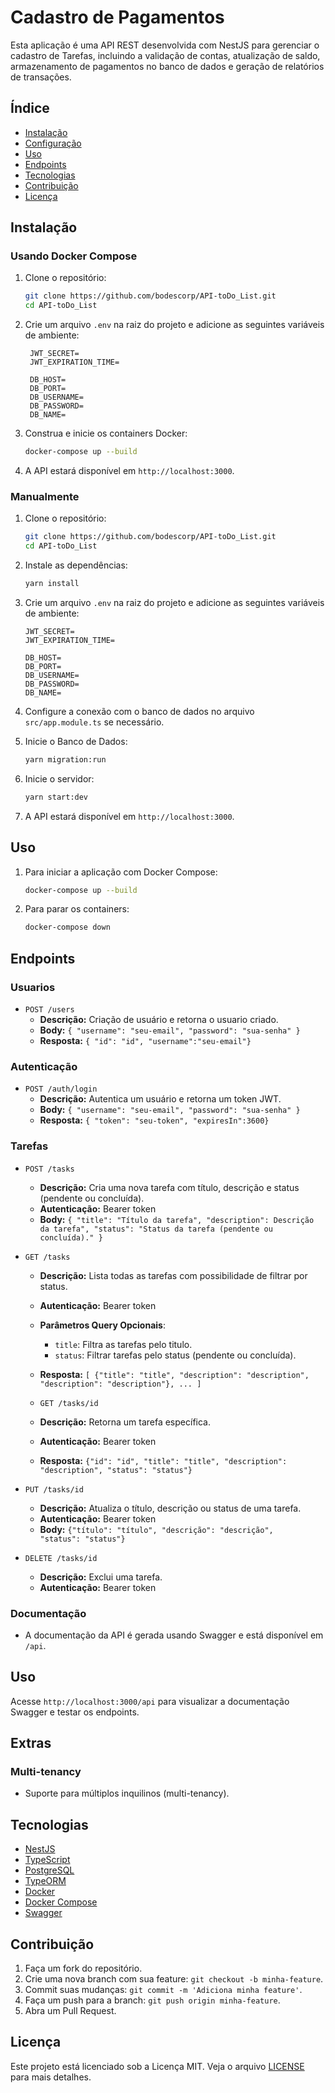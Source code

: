 # Cadastro de Pagamentos

Esta aplicação é uma API REST desenvolvida com NestJS para gerenciar o cadastro de Tarefas, incluindo a validação de contas, atualização de saldo, armazenamento de pagamentos no banco de dados e geração de relatórios de transações.

## Índice

- [Instalação](#instalação)
- [Configuração](#configuração)
- [Uso](#uso)
- [Endpoints](#endpoints)
- [Tecnologias](#tecnologias)
- [Contribuição](#contribuição)
- [Licença](#licença)

## Instalação

### Usando Docker Compose

1. Clone o repositório:

   ```bash
   git clone https://github.com/bodescorp/API-toDo_List.git
   cd API-toDo_List
   ```

2. Crie um arquivo `.env` na raiz do projeto e adicione as seguintes variáveis de ambiente:

   ```env
    JWT_SECRET=
    JWT_EXPIRATION_TIME=

    DB_HOST=
    DB_PORT=
    DB_USERNAME=
    DB_PASSWORD=
    DB_NAME=
   ```

3. Construa e inicie os containers Docker:

   ```bash
   docker-compose up --build
   ```

4. A API estará disponível em `http://localhost:3000`.

### Manualmente

1. Clone o repositório:

   ```bash
   git clone https://github.com/bodescorp/API-toDo_List.git
   cd API-toDo_List
   ```

2. Instale as dependências:

   ```bash
   yarn install
   ```

3. Crie um arquivo `.env` na raiz do projeto e adicione as seguintes variáveis de ambiente:

   ```env
   JWT_SECRET=
   JWT_EXPIRATION_TIME=

   DB_HOST=
   DB_PORT=
   DB_USERNAME=
   DB_PASSWORD=
   DB_NAME=
   ```

4. Configure a conexão com o banco de dados no arquivo `src/app.module.ts` se necessário.

5. Inicie o Banco de Dados:

   ```bash
   yarn migration:run
   ```

6. Inicie o servidor:

   ```bash
   yarn start:dev
   ```

7. A API estará disponível em `http://localhost:3000`.

## Uso

1. Para iniciar a aplicação com Docker Compose:

   ```bash
   docker-compose up --build
   ```

2. Para parar os containers:

   ```bash
   docker-compose down
   ```

## Endpoints

### Usuarios

- `POST /users`
  - **Descrição:** Criação de usuário e retorna o usuario criado.
  - **Body:** `{ "username": "seu-email", "password": "sua-senha" }`
  - **Resposta:** `{ "id": "id", "username":"seu-email"}`

### Autenticação

- `POST /auth/login`
  - **Descrição:** Autentica um usuário e retorna um token JWT.
  - **Body:** `{ "username": "seu-email", "password": "sua-senha" }`
  - **Resposta:** `{ "token": "seu-token", "expiresIn":3600}`

### Tarefas

- `POST /tasks`

  - **Descrição:** Cria uma nova tarefa com título, descrição e status (pendente ou concluída).
  - **Autenticação:** Bearer token
  - **Body:** `{ "title": "Título da tarefa", "description": Descrição da tarefa", "status": "Status da tarefa (pendente ou concluída)." }`

- `GET /tasks`

  - **Descrição:** Lista todas as tarefas com possibilidade de filtrar por status.
  - **Autenticação:** Bearer token
  - **Parâmetros Query Opcionais**:
    - `title`: Filtra as tarefas pelo titulo.
    - `status`: Filtrar tarefas pelo status (pendente ou concluída).
  - **Resposta:** `[ {"title": "title",	"description": "description", "description": "description"}, ... ]`

  - `GET /tasks/id`
  - **Descrição:** Retorna um tarefa específica.
  - **Autenticação:** Bearer token
  - **Resposta:** `{"id": "id",	"title": "title", "description": "description",	"status": "status"}`

- `PUT /tasks/id`

  - **Descrição:** Atualiza o título, descrição ou status de uma tarefa.
  - **Autenticação:** Bearer token
  - **Body:** `{"título": "título", "descrição": "descrição",	"status": "status"}`

- `DELETE /tasks/id`
  - **Descrição:** Exclui uma tarefa.
  - **Autenticação:** Bearer token

### Documentação

- A documentação da API é gerada usando Swagger e está disponível em `/api`.

## Uso

Acesse `http://localhost:3000/api` para visualizar a documentação Swagger e testar os endpoints.

## Extras

### Multi-tenancy

- Suporte para múltiplos inquilinos (multi-tenancy).

## Tecnologias

- [NestJS](https://nestjs.com/)
- [TypeScript](https://www.typescriptlang.org/)
- [PostgreSQL](https://www.postgresql.org/)
- [TypeORM](https://typeorm.io/)
- [Docker](https://www.docker.com/)
- [Docker Compose](https://docs.docker.com/compose/)
- [Swagger](https://swagger.io/docs/)

## Contribuição

1. Faça um fork do repositório.
2. Crie uma nova branch com sua feature: `git checkout -b minha-feature`.
3. Commit suas mudanças: `git commit -m 'Adiciona minha feature'`.
4. Faça um push para a branch: `git push origin minha-feature`.
5. Abra um Pull Request.

## Licença

Este projeto está licenciado sob a Licença MIT. Veja o arquivo [LICENSE](LICENSE) para mais detalhes.
